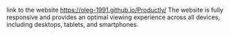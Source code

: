 link to the website https://oleg-1991.github.io/Productly/
The website is fully responsive and provides an optimal viewing experience across all devices, including desktops, tablets, and smartphones.
